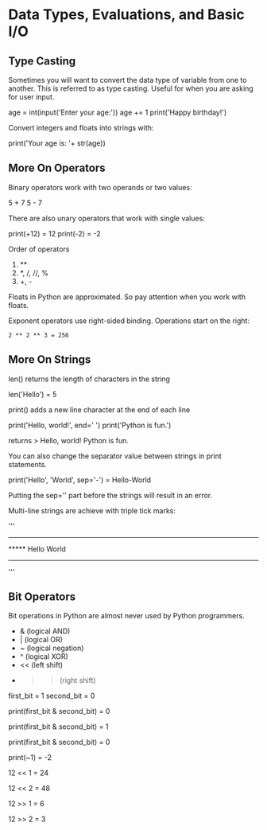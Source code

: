 # Data Types, Evaluations, and Basic I/O

## Type Casting

Sometimes you will want to convert the data type of variable from one to another. This is referred to as type casting. Useful for when you are asking for user input.

age = int(input('Enter your age:'))
age += 1
print('Happy birthday!')

Convert integers and floats into strings with:

print('Your age is: '+ str(age))

## More On Operators

Binary operators work with two operands or two values:

5 + 7
5 - 7

There are also unary operators that work with single values:

print(+12) = 12
print(-2) = -2

Order of operators
1. **
2. *, /, //, %
3. +, -

Floats in Python are approximated. So pay attention when you work with floats.

Exponent operators use right-sided binding. Operations start on the right:

```
2 ** 2 ** 3 = 256
```

## More On Strings

len() returns the length of characters in the string

len('Hello') = 5

print() adds a new line character at the end of each line

print('Hello, world!', end=' ')
print('Python is fun.')

returns > Hello, world! Python is fun.

You can also change the separator value between strings in print statements.

print('Hello', 'World', sep='-') = Hello-World

Putting the sep='' part before the strings will result in an error.

Multi-line strings are achieve with triple tick marks:

'''
*****
***** Hello World
*****
'''

## Bit Operators

Bit operations in Python are almost never used by Python programmers.

- & (logical AND)
- | (logical OR)
- ~ (logical negation)
- ^ (logical XOR)
- << (left shift)
- >> (right shift)

first_bit = 1
second_bit = 0

print(first_bit & second_bit) = 0

print(first_bit & second_bit) = 1

print(first_bit & second_bit) = 0

print(~1) = -2

12 << 1 = 24

12 << 2 = 48

12 >> 1 = 6

12 >> 2 = 3






